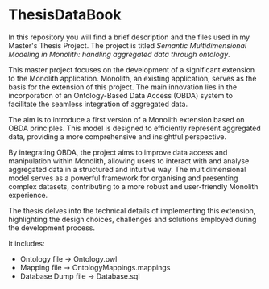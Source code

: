 # ThesisDataBook

In this repository you will find a brief description and the files used in my Master's Thesis Project. The project is titled _Semantic Multidimensional Modeling in Monolith: handling aggregated data through ontology_.

This master project focuses on the development of a significant extension to the Monolith application. Monolith, an existing application, serves as the basis for the extension of this project. The main innovation lies in the incorporation of an Ontology-Based Data Access (OBDA) system to facilitate the seamless integration of aggregated data.

The aim is to introduce a first version of a Monolith extension based on OBDA principles. This model is designed to efficiently represent aggregated data, providing a more comprehensive and insightful perspective.

By integrating OBDA, the project aims to improve data access and manipulation within Monolith, allowing users to interact with and analyse aggregated data in a structured and intuitive way. The multidimensional model serves as a powerful framework for organising and presenting complex datasets, contributing to a more robust and user-friendly Monolith experience.

The thesis delves into the technical details of implementing this extension, highlighting the design choices, challenges and solutions employed during the development process.

It includes:
- Ontology file → Ontology.owl
- Mapping file → OntologyMappings.mappings
- Database Dump file → Database.sql
